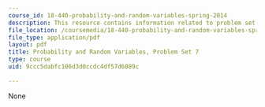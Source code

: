 ```yaml
---
course_id: 18-440-probability-and-random-variables-spring-2014
description: This resource contains information related to problem set 7.
file_location: /coursemedia/18-440-probability-and-random-variables-spring-2014/9ccc5dabfc106d3d0ccdc4df57d6089c_MIT18_440S14_ProblemSet7.pdf
file_type: application/pdf
layout: pdf
title: Probability and Random Variables, Problem Set 7
type: course
uid: 9ccc5dabfc106d3d0ccdc4df57d6089c

---
```

None